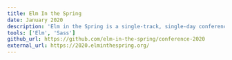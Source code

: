 ```yaml
---
title: Elm In the Spring
date: January 2020
description: 'Elm in the Spring is a single-track, single-day conference for developers who love Elm. Elm is a functional,strongly typed, reactive, and event-driven front-end language that compiles to Javascript. As an organizer of the conference, I designed and developed the conference website for 2020. The site was designed and built fairly quickly and developed primarily using Elm and Sass.'
tools: ['Elm', 'Sass']
github_url: https://github.com/elm-in-the-spring/conference-2020
external_url: https://2020.elminthespring.org/
---
```

